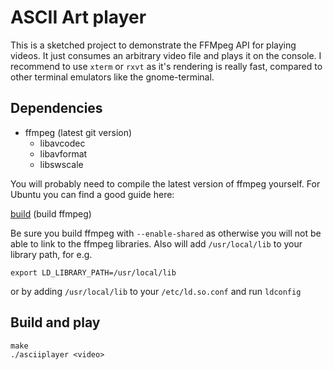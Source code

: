 ASCII Art player
================

This is a sketched project to demonstrate the FFMpeg API for playing videos.
It just consumes an arbitrary video file and plays it on the console.
I recommend to use `xterm` or `rxvt` as it's rendering is really fast, 
compared to other terminal emulators like the gnome-terminal.

Dependencies
------------

- ffmpeg (latest git version)
    * libavcodec
    * libavformat
    * libswscale

You will probably need to compile the latest version of ffmpeg
yourself. For Ubuntu you can find a good guide here:

[build] (build ffmpeg)

Be sure you build ffmpeg with `--enable-shared` as otherwise you will
not be able to link to the ffmpeg libraries.
Also will add `/usr/local/lib` to your library path, for e.g.

    export LD_LIBRARY_PATH=/usr/local/lib

or by adding `/usr/local/lib` to your `/etc/ld.so.conf` and run
`ldconfig`

Build and play
--------------

    make
    ./asciiplayer <video>

[build]: http://ubuntuforums.org/showthread.php?t=786095 "build ffmpeg"

